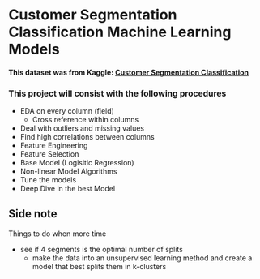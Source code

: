 # Customer Segmentation Classification Machine Learning Models

#### This dataset was from Kaggle: [Customer Segmentation Classification](https://www.kaggle.com/datasets/kaushiksuresh147/customer-segmentation)

### This project will consist with the following procedures
- EDA on every column (field)
    - Cross reference within columns
- Deal with outliers and missing values
- Find high correlations between columns
- Feature Engineering
- Feature Selection
- Base Model (Logisitic Regression)
- Non-linear Model Algorithms
- Tune the models
- Deep Dive in the best Model



## Side note
Things to do when more time
- see if 4 segments is the optimal number of splits
    - make the data into an unsupervised learning method and create a model that best splits them in k-clusters